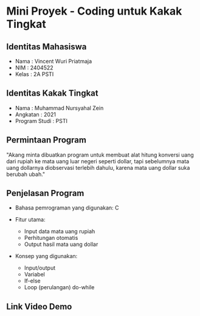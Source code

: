 # Mini Proyek - Coding untuk Kakak Tingkat 

## Identitas Mahasiswa 
- Nama  : Vincent Wuri Priatmaja
- NIM   : 2404522
- Kelas : 2A PSTI

## Identitas Kakak Tingkat 
- Nama          : Muhammad Nursyahal Zein
- Angkatan      : 2021
- Program Studi : PSTI 

## Permintaan Program 
"Akang minta dibuatkan program untuk membuat alat hitung konversi uang dari rupiah ke mata uang luar negeri seperti dollar, tapi sebelumnya mata uang dollarnya diobservasi terlebih dahulu, karena mata uang dollar suka berubah ubah."

## Penjelasan Program 
- Bahasa pemrograman yang digunakan: C
- Fitur utama:
  - Input data mata uang rupiah
  - Perhitungan otomatis
  - Output hasil mata uang dollar

- Konsep yang digunakan:
  - Input/output
  - Variabel
  - If-else
  - Loop (perulangan) do-while 

## Link Video Demo
